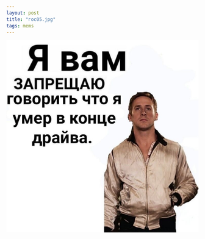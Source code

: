 ```yaml
---
layout: post
title: "гос05.jpg"
tags: mems
---
```


![Alt text](/assets/img/mems/gosling/05.jpg "a title")